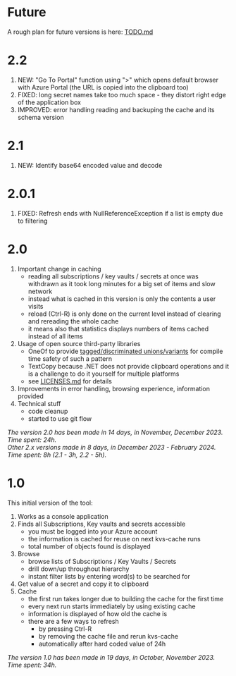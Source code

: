# Future

A rough plan for future versions is here: [TODO.md](TODO.md)

# 2.2

1. NEW: "Go To Portal" function using ">" which opens default browser with Azure Portal (the URL is copied into the clipboard too)
1. FIXED: long secret names take too much space - they distort right edge of the application box
1. IMPROVED: error handling reading and backuping the cache and its schema version

# 2.1
 
1. NEW: Identify base64 encoded value and decode

# 2.0.1

1. FIXED: Refresh ends with NullReferenceException if a list is empty due to filtering

# 2.0

1. Important change in caching
   - reading all subscriptions / key vaults / secrets at once was withdrawn as it took long minutes for a big set of items and slow network
   - instead what is cached in this version is only the contents a user visits
   - reload (Ctrl-R) is only done on the current level instead of clearing and rereading the whole cache
   - it means also that statistics displays numbers of items cached instead of all items 
1. Usage of open source third-party libraries
   - OneOf to provide [tagged/discriminated unions/variants](https://en.wikipedia.org/wiki/Tagged_union) for compile time safety of such a pattern
   - TextCopy because .NET does not provide clipboard operations and it is a challenge to do it yourself for multiple platforms
   - see [LICENSES.md](LICENSES/LICENSES.md) for details
1. Improvements in error handling, browsing experience, information provided
1. Technical stuff
   - code cleanup
   - started to use git flow

_The version 2.0 has been made in 14 days, in November, December 2023. Time spent: 24h._  
_Other 2.x versions made in 8 days, in December 2023 - February 2024. Time spent: 8h (2.1 - 3h, 2.2 - 5h)._

# 1.0

This initial version of the tool:

1. Works as a console application
1. Finds all Subscriptions, Key vaults and secrets accessible
   - you must be logged into your Azure account
   - the information is cached for reuse on next kvs-cache runs
   - total number of objects found is displayed
1. Browse
   - browse lists of Subscriptions / Key Vaults / Secrets
   - drill down/up throughout hierarchy
   - instant filter lists by entering word(s) to be searched for
1. Get value of a secret and copy it to clipboard
1. Cache
   - the first run takes longer due to building the cache for the first time
   - every next run starts immediately by using existing cache
   - information is displayed of how old the cache is
   - there are a few ways to refresh
     - by pressing Ctrl-R
     - by removing the cache file and rerun kvs-cache
     - automatically after hard coded value of 24h

_The version 1.0 has been made in 19 days, in October, November 2023. Time spent: 34h._  
